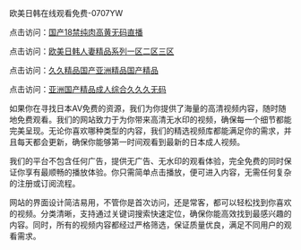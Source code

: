 欧美日韩在线观看免费-0707YW

点击访问：<a href="https://fdhf-454.pages.dev/">国产18禁纯肉高黄无码直播</a>

点击访问：<a href="https://bered.pages.dev/">欧美日韩人妻精品系列一区二区三区</a>

点击访问：<a href="https://rtj-3zo.pages.dev/">久久精品国产亚洲精品国产精品</a>

点击访问：<a href="https://vassv.pages.dev/">亚洲国产精品成人综合久久久无码</a>

如果你在寻找日本AV免费的资源，我们为你提供了海量的高清视频内容，随时随地免费观看。我们的网站致力于为你带来高清无水印的视频，确保每一个细节都能完美呈现。无论你喜欢哪种类型的内容，我们的精选视频库都能满足你的需求，并且每天都会更新，确保你能够第一时间观看到最新的日本成人视频。

我们的平台不包含任何广告，提供无广告、无水印的观看体验，完全免费的同时保证你享有最顺畅的播放体验。你只需简单点击播放，便可进入内容，无需任何复杂的注册或订阅流程。

网站的界面设计简洁易用，不管你是首次访问，还是常客，都可以轻松找到你喜欢的视频。分类清晰，支持通过关键词搜索快速定位，确保你能高效找到最感兴趣的内容。同时，所有的视频内容都经过严格筛选，保证质量优良，满足不同用户的观看需求。

<span style="display:none;">[Canonical link]( https://github.com/jd20250707/jd19 ）</span>
